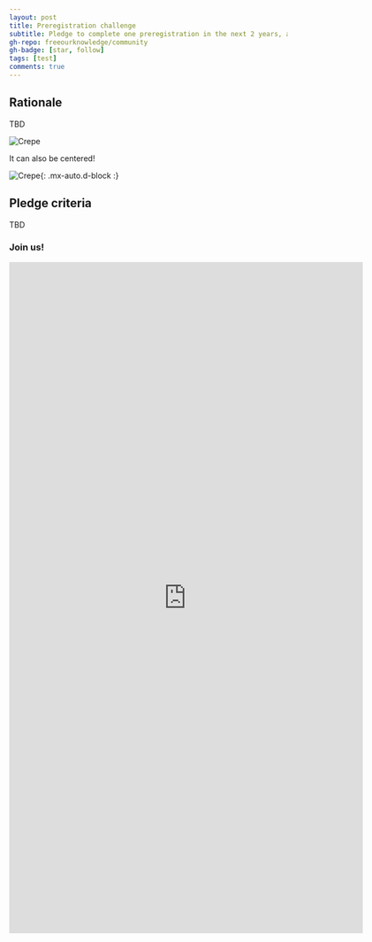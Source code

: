 ```yaml
---
layout: post
title: Preregistration challenge
subtitle: Pledge to complete one preregistration in the next 2 years, along with 100 of your peers
gh-repo: freeourknowledge/community
gh-badge: [star, follow]
tags: [test]
comments: true
---
```


## Rationale

TBD

![Crepe](https://s3-media3.fl.yelpcdn.com/bphoto/cQ1Yoa75m2yUFFbY2xwuqw/348s.jpg)

It can also be centered!

![Crepe](https://s3-media3.fl.yelpcdn.com/bphoto/cQ1Yoa75m2yUFFbY2xwuqw/348s.jpg){: .mx-auto.d-block :}

## Pledge criteria

TBD


### Join us!

<iframe src="https://docs.google.com/forms/d/e/1FAIpQLSf8RflGizFJZamE874o8aDOhyU7UsNByR4dLmzhOtEOiu8KRQ/viewform?embedded=true" width="640" height="1213" frameborder="0" marginheight="0" marginwidth="0">Loading…</iframe>



